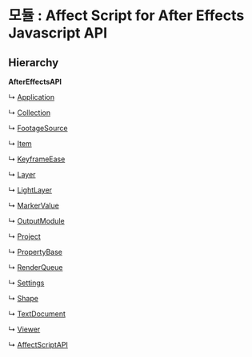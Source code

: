 # 모듈 : Affect Script for After Effects Javascript API

## Hierarchy

**AfterEffectsAPI**

↳  [Application](_affectscript_.affectscriptapi.application.md)

↳  [Collection](_affectscript_.affectscriptapi.collection.md)

↳  [FootageSource](_affectscript_.affectscriptapi.footagesource.md)

↳  [Item](_affectscript_.affectscriptapi.item.md)

↳  [KeyframeEase](_affectscript_.affectscriptapi.keyframeease.md)

↳  [Layer](_affectscript_.affectscriptapi.layer.md)

↳  [LightLayer](_affectscript_.affectscriptapi.lightlayer.md)

↳  [MarkerValue](_affectscript_.affectscriptapi.markervalue.md)

↳  [OutputModule](_affectscript_.affectscriptapi.outputmodule.md)

↳  [Project](_affectscript_.affectscriptapi.project.md)

↳  [PropertyBase](_affectscript_.affectscriptapi.propertybase.md)

↳  [RenderQueue](_affectscript_.affectscriptapi.renderqueue.md)

↳  [Settings](_affectscript_.affectscriptapi.settings.md)

↳  [Shape](_affectscript_.affectscriptapi.shape.md)

↳  [TextDocument](_affectscript_.affectscriptapi.textdocument.md)

↳  [Viewer](_affectscript_.affectscriptapi.viewer.md)

↳  [AffectScriptAPI](_affectscript_.affectscriptapi.affectscriptapi.md)
